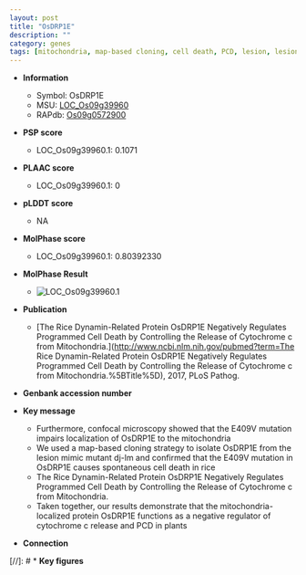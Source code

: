 ```yaml
---
layout: post
title: "OsDRP1E"
description: ""
category: genes
tags: [mitochondria, map-based cloning, cell death, PCD, lesion, lesion mimic]
---
```


* **Information**  
    + Symbol: OsDRP1E  
    + MSU: [LOC_Os09g39960](http://rice.plantbiology.msu.edu/cgi-bin/ORF_infopage.cgi?orf=LOC_Os09g39960)  
    + RAPdb: [Os09g0572900](http://rapdb.dna.affrc.go.jp/viewer/gbrowse_details/irgsp1?name=Os09g0572900)  

* **PSP score**  
    + LOC_Os09g39960.1: 0.1071 

* **PLAAC score**  
    + LOC_Os09g39960.1: 0 

* **pLDDT score**
    + NA


* **MolPhase score**
    + LOC_Os09g39960.1: 0.80392330

* **MolPhase Result**
    + ![LOC_Os09g39960.1](https://304243504.github.io/Pictures/LOC_Os09g/LOC_Os09g39960.1.png)

* **Publication**  
    + [The Rice Dynamin-Related Protein OsDRP1E Negatively Regulates Programmed Cell Death by Controlling the Release of Cytochrome c from Mitochondria.](http://www.ncbi.nlm.nih.gov/pubmed?term=The Rice Dynamin-Related Protein OsDRP1E Negatively Regulates Programmed Cell Death by Controlling the Release of Cytochrome c from Mitochondria.%5BTitle%5D), 2017, PLoS Pathog.

* **Genbank accession number**  

* **Key message**  
    + Furthermore, confocal microscopy showed that the E409V mutation impairs localization of OsDRP1E to the mitochondria
    + We used a map-based cloning strategy to isolate OsDRP1E from the lesion mimic mutant dj-lm and confirmed that the E409V mutation in OsDRP1E causes spontaneous cell death in rice
    + The Rice Dynamin-Related Protein OsDRP1E Negatively Regulates Programmed Cell Death by Controlling the Release of Cytochrome c from Mitochondria.
    + Taken together, our results demonstrate that the mitochondria-localized protein OsDRP1E functions as a negative regulator of cytochrome c release and PCD in plants

* **Connection**  

[//]: # * **Key figures**  


